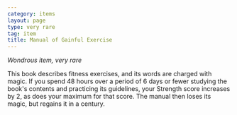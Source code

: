```yaml
---
category: items
layout: page
type: very rare
tag: item
title: Manual of Gainful Exercise 
---
```

_Wondrous item, very rare_ 

This book describes fitness exercises, and its words are charged with magic. If you spend 48 hours over a period of 6 days or fewer studying the book's contents and practicing its guidelines, your Strength score increases by 2, as does your maximum for that score. The manual then loses its magic, but regains it in a century. 
